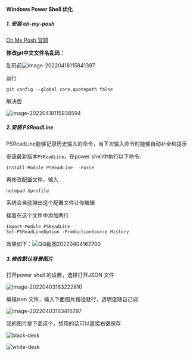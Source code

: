#### Windows Power Shell 优化

##### 1. 安装 *oh-my-posh*

[Oh My Posh 官网](https://ohmyposh.dev/)





**修改git中文文件名乱码：**

乱码前![image-20220418115841397](https://picture-bucket-1306212000.cos.ap-nanjing.myqcloud.com/markdown/image-20220418115841397.png)

运行

~~~
git config --global core.quotepath false
~~~

解决后

![image-20220418115938594](https://picture-bucket-1306212000.cos.ap-nanjing.myqcloud.com/markdown/image-20220418115938594.png)

##### 2.安装 *PSReadLine*

PSReadLine能够记录历史输入的命令，当下次输入命令时能够自动补全和提示

安装最新版本`PSReadLine`，在power shell中执行以下命令:

```shell
Install-Module PSReadLine  -Force
```

再修改配置文件，输入

```she
notepad $profile
```

系统会自动弹出这个配置文件让你编辑

接着在这个文件中添加两行

~~~txt
Import-Module PSReadLine
Set-PSReadLineOption -PredictionSource History
~~~

效果如下：![QQ截图20220404162700](https://picture-bucket-1306212000.cos.ap-nanjing.myqcloud.com/markdown/QQ%E6%88%AA%E5%9B%BE20220404162700.png)

##### 3.修改默认背景图片

打开power shell 的设置，选择打开JSON 文件

![image-20220403163222810](https://picture-bucket-1306212000.cos.ap-nanjing.myqcloud.com/markdown/image-20220403163222810.png)

编辑json 文件，输入下面图片路径就行，透明度随自己调

![image-20220403163416797](https://picture-bucket-1306212000.cos.ap-nanjing.myqcloud.com/markdown/image-20220403163416797.png)

我的图片是下面这个，想用的话可以直接右键保存

![black-desk](https://picture-bucket-1306212000.cos.ap-nanjing.myqcloud.com/markdown/black-desk.webp)

![white-desk](https://picture-bucket-1306212000.cos.ap-nanjing.myqcloud.com/markdown/white-desk.webp)
